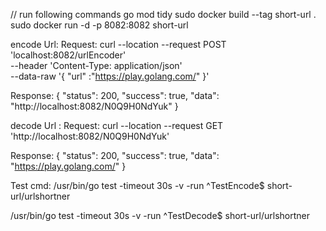 // run following commands
go mod tidy
sudo docker build --tag short-url .
sudo docker run -d -p 8082:8082 short-url

encode Url:
Request:
curl --location --request POST 'localhost:8082/urlEncoder' \
--header 'Content-Type: application/json' \
--data-raw '{
    "url" :"https://play.golang.com/"
}'

Response:
{
    "status": 200,
    "success": true,
    "data": "http://localhost:8082/N0Q9H0NdYuk"
}

decode Url :
Request:
curl --location --request GET 'http://localhost:8082/N0Q9H0NdYuk'

Response:
{
    "status": 200,
    "success": true,
    "data": "https://play.golang.com/"
}

Test cmd:
/usr/bin/go test -timeout 30s -v -run ^TestEncode$ short-url/urlshortner

/usr/bin/go test -timeout 30s -v -run ^TestDecode$ short-url/urlshortner